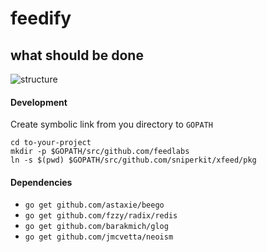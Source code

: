 feedify
=======

what should be done
-------------------
![structure](https://cloud.githubusercontent.com/assets/1843523/4164978/36a80e50-34fd-11e4-8620-fa8b30d37d0a.png)


#### Development
Create symbolic link from you directory to `GOPATH`
```
cd to-your-project
mkdir -p $GOPATH/src/github.com/feedlabs
ln -s $(pwd) $GOPATH/src/github.com/sniperkit/xfeed/pkg
```

#### Dependencies
* `go get github.com/astaxie/beego`
* `go get github.com/fzzy/radix/redis`
* `go get github.com/barakmich/glog`
* `go get github.com/jmcvetta/neoism`
